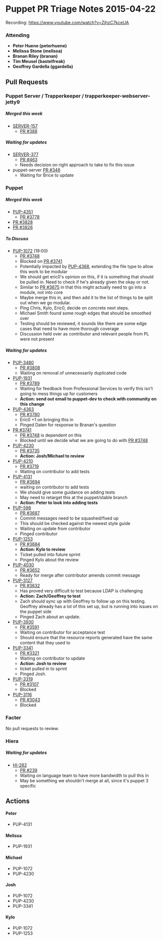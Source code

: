 # Puppet PR Triage Notes 2015-04-22

Recording: https://www.youtube.com/watch?v=ZjhzC7kceUA

### Attending

* **Peter Huene (peterhuene)**
* **Melissa Stone (melissa)**
* **Branan Riley (branan)**
* **Tim Meusel (bastelfreak)**
* **Geoffrey Gardella (ggardella)**

## Pull Requests

### Puppet Server / Trapperkeeper / trapperkeeper-webserver-jetty9

##### Merged this week
* [SERVER-157](https://tickets.puppetlabs.com/browse/SERVER-157)
  - [PR #388](https://github.com/puppetlabs/puppet-server/pull/388)

##### Waiting for updates
* [SERVER-377](https://tickets.puppetlabs.com/browse/SERVER-377)
  - [PR #463](https://github.com/puppetlabs/puppet-server/pull/463)
  - Needs decision on right approach to take to fix this issue
* puppet-server [PR #346](https://github.com/puppetlabs/puppet-server/pull/346)
  - Waiting for Brice to update

### Puppet

##### Merged this week
* [PUP-4351](https://tickets.puppetlabs.com/browse/PUP-4351)
  - [PR #3778](https://github.com/puppetlabs/puppet/pull/3778)
* [PR #3828](https://github.com/puppetlabs/puppet/pull/3828)
* [PR #3826](https://github.com/puppetlabs/puppet/pull/3826)

##### To Discuss

* [PUP-1072](https://tickets.puppetlabs.com/browse/PUP-1072) (19:00)
  - [PR #3748](https://github.com/puppetlabs/puppet/pull/3748)
  - Blocked on [PR #3741](https://github.com/puppetlabs/puppet/pull/3741)
  - Potentially impacted by [PUP-4368](https://tickets.puppetlabs.com/browse/PUP-4368), extending the file type to allow this work to be modular
  - We should get eric0's opinion on this, if it is something that should be pulled in. Need to check if he's already given the okay or not.
  - Similar to [PR #3675](https://github.com/puppetlabs/puppet/pull/3675) in that this might actually need to go into a module, not into core
  - Maybe merge this in, and then add it to the list of things to be split out when we go modular.
  - Ping Chris, Kylo, Eric0, decide on concrete next steps.
  - Michael Smith found some rough edges that should be smoothed over
  - Testing should be reviewed, it sounds like there are some edge cases that need to have more thorough coverage
  - Discussion held over as contributor and relevant people from PL were not present

##### Waiting for updates

* [PUP-3480](https://tickets.puppetlabs.com/browse/PUP-3480)
  - [PR #3808](https://github.com/puppetlabs/puppet/pull/3808)
  - Waiting on removal of unnecessarily duplicated code
* [PUP-1931](https://tickets.puppetlabs.com/browse/PUP-1931)
  - [PR #3789](https://github.com/puppetlabs/puppet/pull/3789)
  - Waiting for feedback from Professional Services to verify this isn't going to mess things up for customers
  - **Action: send out email to puppet-dev to check with community on this change**
* [PUP-4363](https://tickets.puppetlabs.com/browse/PUP-4363)
  - [PR #3780](https://github.com/puppetlabs/puppet/pull/3780)
  - Eric0 +1 on bringing this in
  - Pinged Dalen for response to Branan's question
* [PR #3741](https://github.com/puppetlabs/puppet/pull/3741)
  - [PR #3748](https://github.com/puppetlabs/puppet/pull/3748) is dependent on this
  - Blocked until we decide what we are going to do with [PR #3748](https://github.com/puppetlabs/puppet/pull/3748)
* [PUP-4230](https://tickets.puppetlabs.com/browse/PUP-4230)
  - [PR #3735](https://github.com/puppetlabs/puppet/pull/3735)
  - **Action: Josh/Michael to review**
* [PUP-4210](https://tickets.puppetlabs.com/browse/PUP-4210)
  - [PR #3719](https://github.com/puppetlabs/puppet/pull/3719)
  - Waiting on contributor to add tests
* [PUP-4131](https://tickets.puppetlabs.com/browse/PUP-4131)
  - [PR #3694](https://github.com/puppetlabs/puppet/pull/3694)
  - waiting on contributor to add tests
  - We should give some guidance on adding tests
  - May need to retarget this at the puppet/stable branch
  - **Action: Peter to look into adding tests**
* [PUP-598](https://tickets.puppetlabs.com/browse/PUP-598)
  - [PR #3687](https://github.com/puppetlabs/puppet/pull/3687)
  - Commit messages need to be squashed/fixed up
  - This should be checked against the newest style guide
  - Waiting on update from contributor
  - Pinged contributor
* [PUP-1253](https://tickets.puppetlabs.com/browse/PUP-1253)
  - [PR #3684](https://github.com/puppetlabs/puppet/pull/3684)
  - **Action: Kylo to review**
  - Ticket pulled into future sprint
  - Pinged Kylo about the review
* [PUP-4030](https://tickets.puppetlabs.com/browse/PUP-4030)
  - [PR #3652](https://github.com/puppetlabs/puppet/pull/3652)
  - Ready for merge after contributor amends commit message
* [PUP-3127](https://tickets.puppetlabs.com/browse/PUP-3127)
  - [PR #3632](https://github.com/puppetlabs/puppet/pull/3632)
  - Has proved very difficult to test because LDAP is challenging
  - **Action: Zach/Geoffrey to test**
  - Zach should sync up with Geoffrey to follow up on this testing. Geoffrey already has a lot of this set up, but is running into issues on the puppet side
  - Pinged Zach about an update.
* [PUP-3930](https://tickets.puppetlabs.com/browse/PUP-3930)
  - [PR #3591](https://github.com/puppetlabs/puppet/pull/3591)
  - Waiting on contributor for acceptance test
  - Should ensure that the resource reports generated have the same content that they used to
* [PUP-3341](https://tickets.puppetlabs.com/browse/PUP-3341)
  - [PR #3321](https://github.com/puppetlabs/puppet/pull/3321)
  - Waiting on contributor to update
  - **Action: Josh to review**
  - ticket pulled in to sprint
  - Pinged Josh.
* [PUP-3319](https://tickets.puppetlabs.com/browse/PUP-3319)
  - [PR #3107](https://github.com/puppetlabs/puppet/pull/3107)
  - Blocked
* [PUP-3116](https://tickets.puppetlabs.com/browse/PUP-3116)
  - [PR #3043](https://github.com/puppetlabs/puppet/pull/3043)
  - Blocked

### Facter

No pull requests to review.

### Hiera

##### Waiting for updates
* [HI-282](https://tickets.puppetlabs.com/browse/HI-282)
  - [PR #239](https://github.com/puppetlabs/hiera/pull/239)
  - Waiting on language team to have more bandwidth to pull this in
  - May be something we shouldn't merge at all, since it's puppet 3 specific

## Actions

#### Peter
* PUP-4131

#### Melissa
* PUP-1931

#### Michael
* PUP-1072
* PUP-4230

#### Josh
* PUP-1072
* PUP-4230
* PUP-3341

#### Kylo
* PUP-1072
* PUP-1253
